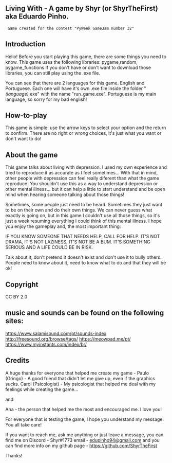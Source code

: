        
Living With - A game by Shyr (or ShyrTheFirst) aka Eduardo Pinho.
-----------------------------------------------------------------------------------------------------------------
     Game created for the contest "PyWeek GameJam number 32"


Introduction
-----------------------------------------------------------------------------------------------------------------
Hello! Before you start playing this game, there are some things you need to know.
This game uses the following libraries: pygame,random, pygame_functions
If you don't have or don't want to download those libraries, you can still play using the .exe file.

You can see that there are 2 languages for this game. English and Portuguese. Each one will have it's own .exe file inside the folder "*(language)* exe" with the name "run_game.exe". Portuguese is my main language, so sorry for my bad english!

How-to-play
-----------------------------------------------------------------------------------------------------------------
This game is simple: use the arrow keys to select your option and the return to confirm.
There are no right or wrong choices, it's just what you want or don't want to do!


About the game
-----------------------------------------------------------------------------------------------------------------
This game talks about living with depression. I used my own experience and tried to reproduce it as accurate as I feel sometimes... With that in mind, other people with depression can feel really diferent than what the game reproduce. You shouldn't use this as a way to understand depression or other mental illness... but it can help a little to start understand and be open mind when hearing someone talking about those things!

Sometimes, some people just need to be heard. Sometimes they just want to be on their own and do their own things. We can never guess what exactly is going on, but in this game I couldn't use all those things, so it's just a week resuming everything I could think of this mental illness. I hope you enjoy the gameplay and, the most important thing:


IF YOU KNOW SOMEONE THAT NEEDS HELP, CALL FOR HELP.
IT'S NOT DRAMA, IT'S NOT LAZINESS, IT'S NOT BE A BUM. IT'S SOMETHING SERIOUS AND A LIFE COULD BE IN RISK.

Talk about it, don't pretend it doesn't exist and don't use it to bully others. People need to know about it, need to know what to do and that they will be ok!

Copyright
-----------------------------------------------------------------------------------------------------------------
CC BY 2.0

music and sounds can be found on the following sites:
-----------------------------------------------
https://www.salamisound.com/pt/sounds-index
http://freesound.org/browse/tags/
https://meowpad.me/pt/
https://www.myinstants.com/index/br/

Credits
-----------------------------------------------------------------------------------------------------------------
A huge thanks for everyone that helped me create my game -
Paulo (Gringo) - A good friend that didn't let me give up, even if the graphics sucks.
Carol (Psicologist) - My psicologist that helped me deal with my feelings while creating the game...

and

Ana - the person that helped me the most and encouraged me. I love you!


For everyone that is testing the game, I hope you understand my message. You all take care!

If you want to reach me, ask me anything or just leave a message, you can find me on 
Discord - Shyr#1773
email - edupinho94@gmail.com
and you can find more info on my github page - https://github.com/ShyrTheFirst

Thanks!
